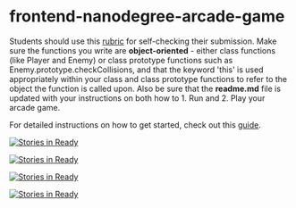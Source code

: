 frontend-nanodegree-arcade-game
===============================

Students should use this [rubric](https://review.udacity.com/#!/projects/2696458597/rubric) for self-checking their submission. Make sure the functions you write are **object-oriented** - either class functions (like Player and Enemy) or class prototype functions such as Enemy.prototype.checkCollisions, and that the keyword 'this' is used appropriately within your class and class prototype functions to refer to the object the function is called upon. Also be sure that the **readme.md** file is updated with your instructions on both how to 1. Run and 2. Play your arcade game.

For detailed instructions on how to get started, check out this [guide](https://docs.google.com/document/d/1v01aScPjSWCCWQLIpFqvg3-vXLH2e8_SZQKC8jNO0Dc/pub?embedded=true).

[![Stories in Ready](https://badge.waffle.io/czeise/frontend-nanodegree-arcade-game.svg?label=backlog&title=Backlog)](http://waffle.io/czeise/frontend-nanodegree-arcade-game)

[![Stories in Ready](https://badge.waffle.io/czeise/frontend-nanodegree-arcade-game.svg?label=ready&title=Ready)](http://waffle.io/czeise/frontend-nanodegree-arcade-game)

[![Stories in Ready](https://badge.waffle.io/czeise/frontend-nanodegree-arcade-game.svg?label=in%20progress&title=In%20Progress)](http://waffle.io/czeise/frontend-nanodegree-arcade-game)

[![Stories in Ready](https://badge.waffle.io/czeise/frontend-nanodegree-arcade-game.svg?label=done&title=Done)](http://waffle.io/czeise/frontend-nanodegree-arcade-game)
